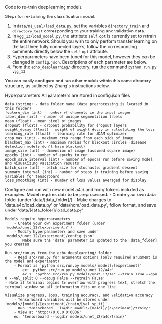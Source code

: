 Code to re-train deep learning models.

Steps for re-training the classification model:
1) In `data/m1_usal/load_data.py`, set the variables `directory_train` and `directory_test` corresponding to your training and validation data.
2) In `vgg_13/load_model.py`, the attribute `self.opt` is currently set to retrain the entire network. Should you wish to only perform transfer learning on the last three fully-connected layers, follow the corresponding comments directly below the `self.opt` attribute.
3) Hyperparameters have been tuned for this model, however they can be changed in `config.json`. Descriptions of each parameter are below.
4) From the `echo_deeplearning/` directory, run the command ```python run.py vgg_13```

You can easily configure and run other models within this same directory structure, as outlined by Zhang's instructions below.


Hyperparameters
    All parameters are stored in config.json files

    data (string) - data folder name (data preprocessing is located in this folder)
    feature_dim (int) - number of channels in the input images
    label_dim (int) - number of unique segmentation labels
    mean (float) - mean pixel of images
    dropout (float) - dropout probability for dropout layers
    weight_decay (float) - weight of weight decay in calculating the loss
    learning_rate (float) - learning rate for ADAM optimizer
    crop_max (int) - maximum crop range from each side of image
    blackout_max (int) - maximum radius for blackout circles (disease detection models don't have blackout)
    image_size (int) - dimension of image (assumed square image)
    epochs (int) - number of epochs to run
    epoch_save_interval (int) - number of epochs run before saving model and visualizing validation results
    batch_size (int) - batch size for stochastic gradient descent
    summary_interval (int) - number of steps in training before saving variables for tensorboard
    loss_smoothing (int) - number of loss values averaged for display


Configure and run with new model
    a4c/ and hcm/ folders included as examples. 
    Model requires data to be preprocessed. 
        - Create your own data folder (under 'data/[data_folder]/)
        - Make changes to 'data/a4c/load_data.py' or 'data/hcm/load_data.py', follow format, and save under 'data/[data_folder]/load_data.py'

    Models require hyperparameters
        - Create your own experiment folder (under 'models/unet_12/[experiment]/')
        - Modify hyperparameters and save under 'models/unet_12/[experiment]/config.json'
            Make sure the 'data' parameter is updated to the [data_folder] you created

    Run src/run.py from the echo_deeplearning/ folder 
        - Read src/run.py for arguments options (only required arugment is the model and experiment)
        - Format is 'python src/run.py models/[model]/[experiment]'
            ex: 'python src/run.py models/unet_12/a4c'
            ex 2: 'python src/run.py models/unet_12/a4c --train True --gpu 0 --val_split 0 --debug False --retrain False' 
	- Note if terminal begins to overflow with progress text, stretch the terminal window so all information fits on one line

    Visualize progress, loss, training accuracy, and validation accuracy
        - Tensorboard variables will be stored under 'models/[model]/[experiment]/train/[val_split]'
        - Run 'tensorboard --logdir models/[model]/[experiment]/train/'
        - View at 'http://0.0.0.0:6006'
	    ex: 'tensorboard --logdir models/unet_12/a4c/train/'


